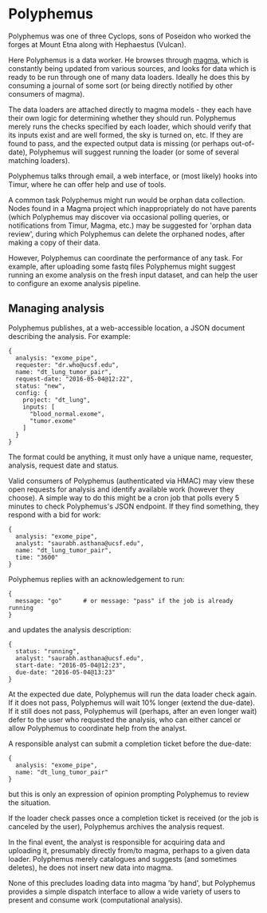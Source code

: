 # Polyphemus

Polyphemus was one of three Cyclops, sons of Poseidon who worked the forges at Mount Etna along with Hephaestus (Vulcan).

Here Polyphemus is a data worker. He browses through [magma](https://github.com/mountetna/magma), which is constantly being updated from various sources, and looks for data which is ready to be run through one of many data loaders. Ideally he does this by consuming a journal of some sort (or being directly notified by other consumers of magma).

The data loaders are attached directly to magma models - they each have their own logic for determining whether they should run. Polyphemus merely runs the checks specified by each loader, which should verify that its inputs exist and are well formed, the sky is turned on, etc. If they are found to pass, and the expected output data is missing (or perhaps out-of-date), Polyphemus will suggest running the loader (or some of several matching loaders).

Polyphemus talks through email, a web interface, or (most likely) hooks into Timur, where he can offer help and use of tools.

A common task Polyphemus might run would be orphan data collection. Nodes found in a Magma project which inappropriately do not have parents (which Polyphemus may discover via occasional polling queries, or notifications from Timur, Magma, etc.) may be suggested for 'orphan data review', during which Polyphemus can delete the orphaned nodes, after making a copy of their data.

However, Polyphemus can coordinate the performance of any task. For example, after uploading some fastq files Polyphemus might suggest running an exome analysis on the fresh input dataset, and can help the user to configure an exome analysis pipeline.

## Managing analysis

Polyphemus publishes, at a web-accessible location, a JSON document describing the analysis. For example:

    {
      analysis: "exome_pipe",
      requester: "dr.who@ucsf.edu",
      name: "dt_lung_tumor_pair",
      request-date: "2016-05-04@12:22",
      status: "new",
      config: {
        project: "dt_lung",
        inputs: [
          "blood_normal.exome",
          "tumor.exome"
        ]
      }
    }

The format could be anything, it must only have a unique name, requester, analysis, request date and status.

Valid consumers of Polyphemus (authenticated via HMAC) may view these open requests for analysis and identify available work (however they choose). A simple way to do this might be a cron job that polls every 5 minutes to check Polyphemus's JSON endpoint. If they find something, they respond with a bid for work:

    {
      analysis: "exome_pipe",
      analyst: "saurabh.asthana@ucsf.edu",
      name: "dt_lung_tumor_pair",
      time: "3600"
    }
Polyphemus replies with an acknowledgement to run:

    {
      message: "go"      # or message: "pass" if the job is already running
    }
and updates the analysis description:

    {
      status: "running",
      analyst: "saurabh.asthana@ucsf.edu",
      start-date: "2016-05-04@12:23",
      due-date: "2016-05-04@13:23"
    }

At the expected due date, Polyphemus will run the data loader check again. If it does not pass, Polyphemus will wait 10% longer (extend the due-date). If it still does not pass, Polyphemus will (perhaps, after an even longer wait) defer to the user who requested the analysis, who can either cancel or allow Polyphemus to coordinate help from the analyst.

A responsible analyst can submit a completion ticket before the due-date:

    {
      analysis: "exome_pipe",
      name: "dt_lung_tumor_pair"
    }
but this is only an expression of opinion prompting Polyphemus to review the situation.

If the loader check passes once a completion ticket is received (or the job is canceled by the user), Polyphemus archives the analysis request.

In the final event, the analyst is responsible for acquiring data and uploading it, presumably directly from/to magma, perhaps to a given data loader. Polyphemus merely catalogues and suggests (and sometimes deletes), he does not insert new data into magma.

None of this precludes loading data into magma 'by hand', but Polyphemus provides a simple dispatch interface to allow a wide variety of users to present and consume work (computational analysis).
